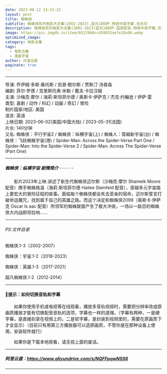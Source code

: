 ```yaml
---
date: 2023-08-12 13:15:22
layout: post
title: 蜘蛛侠
subtitle: 蜘蛛侠系列电影大合集(2002-2023).蓝光1080P.特效中英字幕.无水印
description: 蜘蛛侠系列电影大合集(2002-2023)蓝光1080P.国英配音.特效中英字幕.无水印。影片2023年上映.讲述了新生代蜘蛛侠迈尔斯携手蜘蛛格温，穿越多元宇宙踏上更宏大的冒险征程的故事。面临每个蜘蛛侠都会失去至亲的宿命，迈尔斯誓言打破命运魔咒...
image: https://pic.imgdb.cn/item/65129b0cc458853aefe10a90.webp
optimized_image: 
category: 电影合集
tags:
  - 电影合集
  - 漫威宇宙
author: 对酒当歌
paginate: true
---
```


---

导演: 乔伊姆·多斯·桑托斯 / 凯普·鲍尔斯 / 贾斯汀·汤普森  
编剧: 菲尔·罗德 / 克里斯托弗·米勒 / 戴夫·卡拉汉姆  
主演: 沙梅克·摩尔 / 海莉·斯坦菲尔德 / 奥斯卡·伊萨克 / 杰克·约翰逊 / 伊萨·雷  
类型: 喜剧 / 动作 / 科幻 / 动画 / 奇幻 / 冒险  
制片国家/地区: 美国  
语言: 英语  
上映日期: 2023-06-02(美国/中国大陆) / 2023-05-31(法国)  
片长: 140分钟  
又名: 蜘蛛侠：平行宇宙2 / 蜘蛛侠：纵横宇宙(上) / 蜘蛛人：穿越新宇宙(台) / 蜘蛛侠：飞跃蜘蛛宇宙(港) / Spider-Man: Across the Spider-Verse Part One / Spider-Man: Into the Spider-Verse 2 / Spider-Man: Across The Spider-Verse (Part One)  

---

##### 蜘蛛侠：纵横宇宙 剧情简介 · · · · · ·

　　影片2023年上映.讲述了新生代蜘蛛侠迈尔斯（沙梅克·摩尔 Shameik Moore 配音）携手蜘蛛格温（海莉·斯坦菲尔德 Hailee Steinfeld 配音），穿越多元宇宙踏上更宏大的冒险征程的故事。面临每个蜘蛛侠都会失去至亲的宿命，迈尔斯誓言打破命运魔咒，找到属于自己的英雄之路。而这个决定和蜘蛛侠2099（奥斯卡·伊萨克 Oscar Is aac 配音）所领军的蜘蛛联盟产生了极大冲突，一场以一敌百的蜘蛛侠大内战即将拉响......

---

###### PS:文件目录

蜘蛛侠.1-3（2002-2007）

蜘蛛侠：宇宙.1-2（2018-2023）

蜘蛛侠：英雄.1-3（2017-2021）

超凡蜘蛛侠.1-2（2012-2014）

---

#### 🔔提示：如何切换音轨和字幕

　　如果你使用手机或电视等在线观看，播放多音轨视频时，需要把分辨率改成原画质播放才能有切换配音音轨的选项，字幕也一样的道理。（字幕有两种，一是硬字幕，是直接刻录在视频上的，二是软字幕，是封装到视频里的，需要在原画质下才会显示）（目前只有用第三方播放器可以选原画质，不管你是在那种设备上使用，安装软件就行）

　　如果你是下载本地观看，请无视上面的废话。

---

##### 阿里云盘：<https://www.aliyundrive.com/s/NQFFpowNSS6>

---
